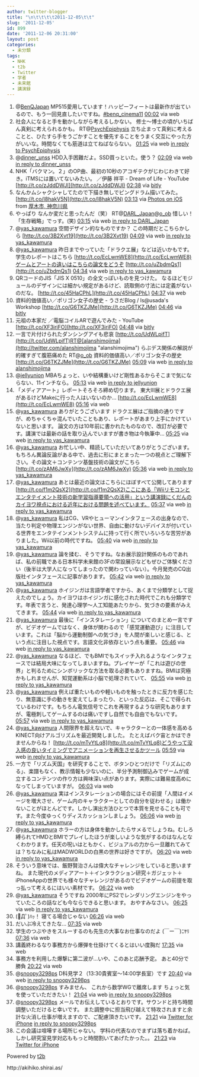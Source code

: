 ```yaml
---
author: twitter-blogger
title: "\n\t\t\t\t2011-12-05\t\t"
slug: '2011-12-05'
id: 899
date: '2011-12-06 20:31:00'
layout: post
categories:
  - 未分類
tags:
  - NHK
  - t2b
  - Twitter
  - 学者
  - 未来館
  - 講演録
---
```


<div xmlns:georss="http://www.georss.org/georss">

1.  <span><span>@[BenQJapan](http://twitter.com/BenQJapan "BenQJapan") MP515愛用しています！ハッピーフィートは最新作が出ているので、もう一回見直したいですね。[#benq_cinema11](http://twitter.com/search?q=%23benq_cinema11 "#benq_cinema11")</span> <span>[<span>00:02</span>](http://twitter.com/o_ob/status/143646535698227200) <span>via web</span></span></span>
2.  <span><span>社会人になると手を動かしながら考えるしかない。 修士～博士の頃がいちばん真剣に考えられるかも。 RT@[PsychEpiphysis](http://twitter.com/PsychEpiphysis "PsychEpiphysis") 立ち止まって真剣に考えることと、ひたすら手をうごかすことを優先することをうまく交互にやった方がいいな。時間なくても筋道は立てねばならない。</span> <span>[<span>01:25</span>](http://twitter.com/o_ob/status/143667238430457856) <span>via web</span> [in reply to PsychEpiphysis](http://twitter.com/PsychEpiphysis/status/143666659876540417)</span></span>
3.  <span><span>@[dinner_unss](http://twitter.com/dinner_unss "dinner_unss") HDD入手困難だよ。SSD買っといた。使う？</span> <span>[<span>02:09</span>](http://twitter.com/o_ob/status/143678501051043840) <span>via web</span> [in reply to dinner_unss](http://twitter.com/dinner_unss/status/143675044894212098)</span></span>
4.  <span><span>NHK「バクマン。２」のOP曲、最初の10秒のアコギテクがじわじわきて好き。iTMSには置いてないみたい。 ／伊藤 祥平 - Dream of Life - YouTube [http://t.co/zJddDWJI](http://t.co/zJddDWJI)</span> <span>[<span>02:38</span>](http://twitter.com/o_ob/status/143685751815684096) <span>via [bitly](http://bit.ly)</span></span></span>
5.  <span><span>なんかムシャクシャしてたので下描き無しでピングドラム描いてみた。 [http://t.co/I8hakV5N](http://t.co/I8hakV5N)</span> <span>[<span>03:13</span>](http://twitter.com/o_ob/status/143694454862262272) <span>via [Photos on iOS](http://www.apple.com)</span> from [厚木市, 神奈川県<span></span>](http://maps.google.com/maps?q=35.486068,139.341673)</span></span>
6.  <span><span>やっぱり なんか変だと思ったんだ（笑） RT@[DARL_Japan](http://twitter.com/DARL_Japan "DARL_Japan")@[o_ob](http://twitter.com/o_ob "o_ob") 惜しい！　「生存戦略」でっす。(笑)</span> <span>[<span>03:15</span>](http://twitter.com/o_ob/status/143695101112225792) <span>via web</span> [in reply to DARL_Japan](http://twitter.com/DARL_Japan/status/143694813819179008)</span></span>
7.  <span><span>@[yas_kawamura](http://twitter.com/yas_kawamura "yas_kawamura") 空間デザイン的なものですか？ この時期だとこちらかしら [http://t.co/3B2Xvt19](http://t.co/3B2Xvt19)</span> <span>[<span>04:09</span>](http://twitter.com/o_ob/status/143708570947563521) <span>via web</span> [in reply to yas_kawamura](http://twitter.com/yas_kawamura/status/143708192713613312)</span></span>
8.  <span><span>@[yas_kawamura](http://twitter.com/yas_kawamura "yas_kawamura") 昨日までやっていた「ドラクエ展」などは近いかもです。 学生のレポートはこちら [http://t.co/EcLwmWE8](http://t.co/EcLwmWE8)ゲームとアートの違いはこちらの論文をどうぞ [http://t.co/uZbdmQs1](http://t.co/uZbdmQs1)</span> <span>[<span>04:34</span>](http://twitter.com/o_ob/status/143714983837048833) <span>via web</span> [in reply to yas_kawamura](http://twitter.com/yas_kawamura/status/143710155970850816)</span></span>
9.  <span><span>QRコードのJIS「JIS X 0510」の全文っぽいものを見つけた。 なるほどモジュールのデザインには細かい規定があるけど、読取側の寸法には定義がないのだな。 [http://t.co/45HaCPhL](http://t.co/45HaCPhL)</span> <span>[<span>04:37</span>](http://twitter.com/o_ob/status/143715654464315392) <span>via web</span></span></span>
10.  <span><span>資料的価値高い／ポリゴン女子の歴史 - うさだBlog / ls@usada's Workshop [http://t.co/G6TKZJMe](http://t.co/G6TKZJMe)</span> <span>[<span>04:46</span>](http://twitter.com/o_ob/status/143717800584810497) <span>via [bitly](http://bit.ly)</span></span></span>
11.  <span><span>元祖の本家だ ／電脳コイルARで遊んでみた - YouTube [http://t.co/XF3iriFO](http://t.co/XF3iriFO)</span> <span>[<span>04:48</span>](http://twitter.com/o_ob/status/143718466329903104) <span>via [bitly](http://bit.ly)</span></span></span>
12.  <span><span>一言で片付けられたダンシングアイも悲哀 [http://t.co/UdWLpifT](http://t.co/UdWLpifT)RT@[alanshimojima](http://twitter.com/alanshimojima "alanshimojima") らぶデス関係の解説が的確すぎて腹筋痛めた RT@[o_ob](http://twitter.com/o_ob "o_ob") 資料的価値高い／ポリゴン女子の歴史 [http://t.co/G6TKZJMe](http://t.co/G6TKZJMe)</span> <span>[<span>05:09</span>](http://twitter.com/o_ob/status/143723770715185154) <span>via web</span> [in reply to alanshimojima](http://twitter.com/alanshimojima/status/143721624749871104)</span></span>
13.  <span><span>@[jellyunion](http://twitter.com/jellyunion "jellyunion") MBAちょっと、いや結構重いけど剛性あるからそこまで気にならない、11インチなら。</span> <span>[<span>05:13</span>](http://twitter.com/o_ob/status/143724696200941568) <span>via web</span> [in reply to jellyunion](http://twitter.com/jellyunion/status/143724220017426432)</span></span>
14.  <span><span>「メディアアート」レポートそろそろ締め切ります。 東大III展とドラクエ展があるけどMakeに行った人はいないのか… [http://t.co/EcLwmWE8](http://t.co/EcLwmWE8)</span> <span>[<span>05:16</span>](http://twitter.com/o_ob/status/143725454040367105) <span>via web</span></span></span>
15.  <span><span>@[yas_kawamura](http://twitter.com/yas_kawamura "yas_kawamura") ありがとうございます ドラクエ展はご指摘の通りですが、めちゃくちゃ混んでいたこともあり、レポートがあまり上手にかけていないと思います。 論文の方は10年前に書かれたものなので、改訂が必要です。講演では最新の話を取り込んでいますが書き物は今執筆中…</span> <span>[<span>05:25</span>](http://twitter.com/o_ob/status/143727822748397570) <span>via web</span> [in reply to yas_kawamura](http://twitter.com/yas_kawamura/status/143726772603723776)</span></span>
16.  <span><span>@[yas_kawamura](http://twitter.com/yas_kawamura "yas_kawamura") お忙しい中、精読していただいてありがとうございます。もちろん異論反論がある中で、過去に形にまとまった一つの視点とご理解下さい。その論文＋コンテンツ基盤技術の論文がこちら [http://t.co/zAM6JwXy](http://t.co/zAM6JwXy)</span> <span>[<span>05:36</span>](http://twitter.com/o_ob/status/143730499351887872) <span>via web</span> [in reply to yas_kawamura](http://twitter.com/yas_kawamura/status/143729789159735296)</span></span>
17.  <span><span>@[yas_kawamura](http://twitter.com/yas_kawamura "yas_kawamura") あとは最近の論文はこちらにほぼすべて公開してあります [http://t.co/f1m2QsX2](http://t.co/f1m2QsX2)ここにある「Wiiリモコンとエンタテイメント技術の新学習指導要領への活用」という講演録にくだんのカイヨワ視点における近年における問題を述べています。</span> <span>[<span>05:37</span>](http://twitter.com/o_ob/status/143730839111475201) <span>via web</span> [in reply to yas_kawamura](http://twitter.com/yas_kawamura/status/143729789159735296)</span></span>
18.  <span><span>@[yas_kawamura](http://twitter.com/yas_kawamura "yas_kawamura") 私はCG、VRやヒューマンインタフェースの出身なので、当たり判定や物理エンジンがない世界、自由に動けないデバイスが付いている世界をエンタテインメントシステムに持って行く所でいろいろな苦労がありました。Wii以前の時代ですね。</span> <span>[<span>05:40</span>](http://twitter.com/o_ob/status/143731495226458112) <span>via web</span> [in reply to yas_kawamura](http://twitter.com/yas_kawamura/status/143729789159735296)</span></span>
19.  <span><span>@[yas_kawamura](http://twitter.com/yas_kawamura "yas_kawamura") 論を揉む、そうですね。なお展示設計関係のものであれば、私の前職である日本科学未来館の3Fの常設展示などもぜひご体験ください（後半は大学人になってしまったので関わっていない）。今月発売のCQ出版社インタフェースに記事があります。</span> <span>[<span>05:42</span>](http://twitter.com/o_ob/status/143732024245616640) <span>via web</span> [in reply to yas_kawamura](http://twitter.com/yas_kawamura/status/143731438209089537)</span></span>
20.  <span><span>@[yas_kawamura](http://twitter.com/yas_kawamura "yas_kawamura") ホイジンガは言語学者ですから、あくまで分類学として捉えたのでしょう。カイヨワはホイジンガに感化された時代でこれも分類学です。年表で言うと、発達心理学～人工知能あたりから、気づきの要素がみえてきます。</span> <span>[<span>05:44</span>](http://twitter.com/o_ob/status/143732371336871936) <span>via web</span> [in reply to yas_kawamura](http://twitter.com/yas_kawamura/status/143731951419924480)</span></span>
21.  <span><span>@[yas_kawamura](http://twitter.com/yas_kawamura "yas_kawamura") 最後に「インスタレーション」についてのまとめ一言ですが、ビデオゲームではなく、身体が関わるので「感覚運動遊び」に注目しています。これは「脳から運動制御への気づき」を人間が楽しいと感じる、という点に注目した視点です。言語文化非依存という点も重要。</span> <span>[<span>05:46</span>](http://twitter.com/o_ob/status/143732932207591424) <span>via web</span> [in reply to yas_kawamura](http://twitter.com/yas_kawamura/status/143732202272862209)</span></span>
22.  <span><span>@[yas_kawamura](http://twitter.com/yas_kawamura "yas_kawamura") なるほど、でもBMIでもスイッチ入れるようなインタフェースでは結局大味になってしまいますね。プレイヤーが「これは遊びの世界」と判るためにシンボリックな方法を取る必要もありますね。BMIは究極かもしれませんが、知覚運動系は小脳で処理されていて、</span> <span>[<span>05:55</span>](http://twitter.com/o_ob/status/143735308876386304) <span>via web</span> [in reply to yas_kawamura](http://twitter.com/yas_kawamura/status/143734385961734145)</span></span>
23.  <span><span>@[yas_kawamura](http://twitter.com/yas_kawamura "yas_kawamura") 例えば重たいものや軽いものを触ったときに反力を感じたり、無意識に手の動きを変えてしまったり、といった反応は、そこで得られているわけです。もちろん電気信号でこれを再現するような研究もありますが、電極刺してゲームするのは痛いですし自然でも自由でもないです。</span> <span>[<span>05:57</span>](http://twitter.com/o_ob/status/143735726931054593) <span>via web</span> [in reply to yas_kawamura](http://twitter.com/yas_kawamura/status/143734385961734145)</span></span>
24.  <span><span>@[yas_kawamura](http://twitter.com/yas_kawamura "yas_kawamura") 人間限界を超えないで、キャラクターとの一体感を高めるKINECT向けアルゴリズムを最近開発しました。 たとえばバク宙とかはできませんからね！ [http://t.co/mTvYtLq8](http://t.co/mTvYtLq8)どうやって没入感の良いタイミングでアニメーションを再生させるかツール</span> <span>[<span>05:59</span>](http://twitter.com/o_ob/status/143736250191446017) <span>via web</span> [in reply to yas_kawamura](http://twitter.com/yas_kawamura/status/143734385961734145)</span></span>
25.  <span><span>一方で「リズム天国」を研究することで、ボタンひとつだけで「リズムにのる」、楽譜もなく、教示情報も少ないのに、半分予測制御込みでゲームが成立するコンテンツの作り方は興味深い点があります。実際には難易度高めになってしまっていますが。</span> <span>[<span>06:03</span>](http://twitter.com/o_ob/status/143737286557839360) <span>via web</span></span></span>
26.  <span><span>@[yas_kawamura](http://twitter.com/yas_kawamura "yas_kawamura") 実はインスタレーションの場合にはその前提「人間はイメージを増大させ、ゲーム内のキャラクターとしての自分を従わせる」は働かないことがほとんどです。しかし演出方法ひとつで本質を見せることも可です。また今度ゆっくりディスカッションしましょう。</span> <span>[<span>06:06</span>](http://twitter.com/o_ob/status/143737956635656193) <span>via web</span> [in reply to yas_kawamura](http://twitter.com/yas_kawamura/status/143737002309861376)</span></span>
27.  <span><span>@[yas_kawamura](http://twitter.com/yas_kawamura "yas_kawamura") ホラーの方は身体を動かしたらサメるでしょうね。むしろ縛られてHMDとBMIでプレイしたほうが楽しいような気がするのはなんとなくわかります。任天の呪いはともかく、ビジュアルの力から一旦離れてみては？ちなみに私はMADWORLDの白黒の世界は好きですが。</span> <span>[<span>06:20</span>](http://twitter.com/o_ob/status/143741562277462016) <span>via web</span> [in reply to yas_kawamura](http://twitter.com/yas_kawamura/status/143739910317289472)</span></span>
28.  <span><span>そういう意味では、飯野賢治さんは偉大なチャレンジをしていると思いますね。 また現代のメディアアート＋インタラクション研究＋ガジェット＋iPhoneAppの世界でも様々なチャレンジがあるのでビデオゲームの前提を取っ払って考えるにはいい素材です。</span> <span>[<span>06:22</span>](http://twitter.com/o_ob/status/143742175853821952) <span>via web</span></span></span>
29.  <span><span>@[yas_kawamura](http://twitter.com/yas_kawamura "yas_kawamura") そうですね 2000年にPS2でレンダリングエンジンをやっていたころの話なども今ならできると思います。 おやすみなさい。</span> <span>[<span>06:25</span>](http://twitter.com/o_ob/status/143742770908114944) <span>via web</span> [in reply to yas_kawamura](http://twitter.com/yas_kawamura/status/143742200046555138)</span></span>
30.  <span><span>(ﾟДﾟ)ﾊｯ！ 寝てる場合じゃない</span> <span>[<span>06:26</span>](http://twitter.com/o_ob/status/143742985484505088) <span>via web</span></span></span>
31.  <span><span>だいぶ冷えてきたな…</span> <span>[<span>07:35</span>](http://twitter.com/o_ob/status/143760403044896768) <span>via web</span></span></span>
32.  <span><span>学生のつぶやきをスルーするのも先生の大事なお仕事なのだよ (￣ー￣)ﾆﾔﾘ</span> <span>[<span>07:36</span>](http://twitter.com/o_ob/status/143760788052643840) <span>via web</span></span></span>
33.  <span><span>講義終わるなり事務方から爆弾を仕掛けてくるとはいい度胸だ</span> <span>[<span>17:35</span>](http://twitter.com/o_ob/status/143911337574150144) <span>via web</span></span></span>
34.  <span><span>事務方を利用した爆撃に第二波が…いや、このあと応酬予定。 あと40分で勝負</span> <span>[<span>20:22</span>](http://twitter.com/o_ob/status/143953527000141824) <span>via web</span></span></span>
35.  <span><span>@[snoopy3298ps](http://twitter.com/snoopy3298ps "snoopy3298ps") D科見学２（13:30貴賓室～14:00学長室）です</span> <span>[<span>20:40</span>](http://twitter.com/o_ob/status/143957925197651968) <span>via web</span> [in reply to snoopy3298ps](http://twitter.com/snoopy3298ps/status/143957776174030849)</span></span>
36.  <span><span>@[snoopy3298ps](http://twitter.com/snoopy3298ps "snoopy3298ps") すみません、 これから数学WGで離席します ちょっと気を使っていただきたい！</span> <span>[<span>21:04</span>](http://twitter.com/o_ob/status/143964006107975681) <span>via web</span> [in reply to snoopy3298ps](http://twitter.com/snoopy3298ps/status/143957776174030849)</span></span>
37.  <span><span>@[snoopy3298ps](http://twitter.com/snoopy3298ps "snoopy3298ps") メールでお伝えしているとおりです。サウンドと持ち時間調整いただけると幸いです。 また調整中に担当飛び越えて特攻されますと余計な火消し仕事が増えますので、ご配慮頂きたいです。</span> <span>[<span>21:21</span>](http://twitter.com/o_ob/status/143968369366937600) <span>via [Twitter for iPhone](http://twitter.com/#!/download/iphone)</span> [in reply to snoopy3298ps](http://twitter.com/snoopy3298ps/status/143965189660872704)</span></span>
38.  <span><span>この会議は喧嘩する場所じゃない。 学科の代表なのでまずは落ち着かねば。 しかし研究室見学対応ももっと時間割いてあげたかった。。</span> <span>[<span>21:23</span>](http://twitter.com/o_ob/status/143968894246338560) <span>via [Twitter for iPhone](http://twitter.com/#!/download/iphone)</span></span></span>

</div>

Powered by [t2b](http://t2b.utilz.jp/)

<div>http://akihiko.shirai.as/</div>